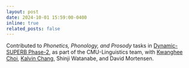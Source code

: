 ```yaml
---
layout: post
date: 2024-10-01 15:59:00-0400
inline: true
related_posts: false
---
```


Contributed to *Phonetics, Phonology, and Prosody* tasks in [Dynamic-SUPERB Phase-2](https://arxiv.org/abs/2411.05361), as part of the CMU-Linguistics team, with  [Kwanghee Choi](https://kwangheechoi.com),  [Kalvin Chang](https://scholar.google.com/citations?user=AtEp3vUAAAAJ&hl=en&oi=ao), Shinji Watanabe, and David Mortensen.
